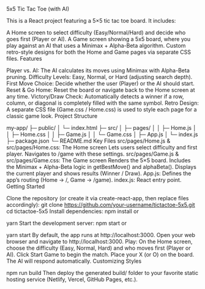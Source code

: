 5x5 Tic Tac Toe (with AI)

This is a React project featuring a 5×5 tic tac toe board. It includes:

A Home screen to select difficulty (Easy/Normal/Hard) and decide who goes first (Player or AI).
A Game screen showing a 5x5 board, where you play against an AI that uses a Minimax + Alpha-Beta algorithm.
Custom retro-style designs for both the Home and Game pages via separate CSS files.
Features

Player vs. AI: The AI calculates its moves using Minimax with Alpha-Beta pruning.
Difficulty Levels: Easy, Normal, or Hard (adjusting search depth).
First Move Choice: Decide whether the user (Player) or the AI should start.
Reset & Go Home: Reset the board or navigate back to the Home screen at any time.
Victory/Draw Check: Automatically detects a winner if a row, column, or diagonal is completely filled with the same symbol.
Retro Design: A separate CSS file (Game.css / Home.css) is used to style each page for a classic game look.
Project Structure

my-app/
├─ public/
│  └─ index.html
├─ src/
│  ├─ pages/
│  │  ├─ Home.js
│  │  ├─ Home.css
│  │  ├─ Game.js
│  │  └─ Game.css
│  ├─ App.js
│  └─ index.js
├─ package.json
└─ README.md
Key Files
src/pages/Home.js & src/pages/Home.css: The Home screen
Lets users select difficulty and first player.
Navigates to /game with these settings.
src/pages/Game.js & src/pages/Game.css: The Game screen
Renders the 5×5 board.
Includes the Minimax + Alpha-Beta logic in getBestMove() and alphaBeta().
Displays the current player and shows results (Winner / Draw).
App.js: Defines the app’s routing (Home → /, Game → /game).
index.js: React entry point.
Getting Started

Clone the repository (or create it via create-react-app, then replace files accordingly):
git clone https://github.com/your-username/tictactoe-5x5.git
cd tictactoe-5x5
Install dependencies:
npm install
or

yarn
Start the development server:
npm start
or

yarn start
By default, the app runs at http://localhost:3000.
Open your web browser and navigate to http://localhost:3000.
Play:
On the Home screen, choose the difficulty (Easy, Normal, Hard) and who moves first (Player or AI).
Click Start Game to begin the match.
Place your X (or O) on the board. The AI will respond automatically.
Customizing Styles


npm run build
Then deploy the generated build/ folder to your favorite static hosting service (Netlify, Vercel, GitHub Pages, etc.).

